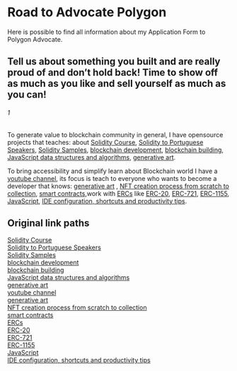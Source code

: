 # Road to Advocate Polygon
Here is possible to find all information about my Application Form to Polygon Advocate. 

## Tell us about something you built and are really proud of and don’t hold back! Time to show off as much as you like and sell yourself as much as you can!
###### 1
To generate value to blockchain community in general, I have opensource projects that teaches: about [Solidity Course](https://t.ly/Kzs2T), [Solidity to Portuguese Speakers](https://t.ly/Rg2gi), [Solidity Samples](https://t.ly/2fRMN), [blockchain development](https://t.ly/G3IYa), [blockchain building](https://t.ly/Fvgvc), [JavaScript data structures and algorithms](https://t.ly/BQSj8), [generative art](https://t.ly/HQLkH).     

To bring accessibility and simplify learn about Blockchain world I have a [youtube channel](https://t.ly/J8rC8), its focus is teach to everyone who wants to become a developer that knows: [generative art](https://t.ly/4pevV) , [NFT creation process from scratch to collection](https://t.ly/mV8M4), [smart contracts](https://t.ly/hqrP6),work with [ERCs](https://t.ly/1UdvQ) like [ERC-20](https://t.ly/xDJ4m), [ERC-721](https://t.ly/Q-08m), [ERC-1155](https://t.ly/PuPve), [JavaScript](https://t.ly/m7Nud), [IDE configuration, shortcuts and productivity tips](https://t.ly/lYgV_).

## Original link paths
[Solidity Course](https://github.com/juancolchete/SolidityCourse)  
[Solidity to Portuguese Speakers](https://github.com/juancolchete/BlockchainBR)  
[Solidity Samples](https://github.com/juancolchete/SoliditySamples)  
[blockchain development](https://github.com/juancolchete/BlockchainDeveloper)  
[blockchain building](https://github.com/juancolchete/BlockchainBuilder)  
[JavaScript data structures and algorithms](https://github.com/juancolchete/javascriptADS)  
[generative art](https://github.com/juancolchete/furnitureDegen)  
[youtube channel](https://www.youtube.com/channel/UCgZB7eGBo6sKBwRfSzCQoJg)  
[generative art](https://www.youtube.com/playlist?list=PLbWtSW17vSe7XZpm6YCYlVk929Jvd4M96&index=1)  
[NFT creation process from scratch to collection](https://www.youtube.com/playlist?list=PLbWtSW17vSe7cOVhuc60dtL49ZTdnUapp)  
[smart contracts](https://www.youtube.com/playlist?list=PLbWtSW17vSe7C6bKGt7_4nyhFkCEIOKQ1)  
[ERCs](https://www.youtube.com/playlist?list=PLbWtSW17vSe5fAdak7U1eo7nh2uFpyCZW)  
[ERC-20](https://www.youtube.com/watch?v=ok47yukGLYQ&list=PLbWtSW17vSe5fAdak7U1eo7nh2uFpyCZW&index=1)  
[ERC-721](https://www.youtube.com/watch?v=5vkvKFDlZDk&list=PLbWtSW17vSe5fAdak7U1eo7nh2uFpyCZW&index=3)  
[ERC-1155](https://www.youtube.com/watch?v=YgdY1SH1yXs&list=PLbWtSW17vSe5fAdak7U1eo7nh2uFpyCZW&index=5)  
[JavaScript](https://www.youtube.com/playlist?list=PLbWtSW17vSe4ppzFhcxBJutuOQ-F8hJDh)  
[IDE configuration, shortcuts and productivity tips](https://www.youtube.com/playlist?list=PLbWtSW17vSe5cA8y2BVpGKxZIbqCEZoYP)  
